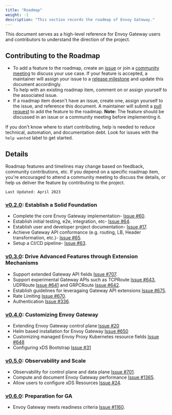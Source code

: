 ```yaml
---
title: "Roadmap"
weight: -1
description: "This section records the roadmap of Envoy Gateway."
---
```


This document serves as a high-level reference for Envoy Gateway users and contributors to understand the direction of
the project.

## Contributing to the Roadmap

- To add a feature to the roadmap, create an [issue][issue] or join a [community meeting][meeting] to discuss your use
  case. If your feature is accepted, a maintainer will assign your issue to a [release milestone][milestones] and update
  this document accordingly.
- To help with an existing roadmap item, comment on or assign yourself to the associated issue.
- If a roadmap item doesn't have an issue, create one, assign yourself to the issue, and reference this document. A
  maintainer will submit a [pull request][PR] to add the feature to the roadmap. __Note:__ The feature should be
  discussed in an issue or a community meeting before implementing it.

If you don't know where to start contributing, help is needed to reduce technical, automation, and documentation debt.
Look for issues with the `help wanted` label to get started.

## Details

Roadmap features and timelines may change based on feedback, community contributions, etc. If you depend on a specific
roadmap item, you're encouraged to attend a community meeting to discuss the details, or help us deliver the feature by
contributing to the project.

`Last Updated: April 2023`

### [v0.2.0][v0.2.0]: Establish a Solid Foundation

- Complete the core Envoy Gateway implementation- [Issue #60][60].
- Establish initial testing, e2e, integration, etc- [Issue #64][64].
- Establish user and developer project documentation- [Issue #17][17].
- Achieve Gateway API conformance (e.g. routing, LB, Header transformation, etc.)- [Issue #65][65].
- Setup a CI/CD pipeline- [Issue #63][63].

### [v0.3.0][v0.3.0]: Drive Advanced Features through Extension Mechanisms

- Support extended Gateway API fields [Issue #707][707].
- Support experimental Gateway APIs such as TCPRoute [Issue #643][643], UDPRoute [Issue #641][641] and GRPCRoute [Issue #642][642].
- Establish guidelines for leveragaing Gateway API extensions [Issue #675][675].
- Rate Limiting [Issue #670][670].
- Authentication [Issue #336][336].

### [v0.4.0][v0.4.0]: Customizing Envoy Gateway

- Extending Envoy Gateway control plane [Issue #20][20]
- Helm based installation for Envoy Gateway [Issue #650][650]
- Customizing managed Envoy Proxy Kubernetes resource fields [Issue #648][648] 
- Configuring xDS Bootstrap [Issue #31][31]

### [v0.5.0][v0.5.0]: Observability and Scale

- Observability for control plane and data plane [Issue #701][701]. 
- Compute and document Envoy Gateway performance [Issue #1365][1365].
- Allow users to configure xDS Resources [Issue #24][24].

### [v0.6.0][v0.6.0]: Preparation for GA

- Envoy Gateway meets readiness criteria [Issue #1160][1160]. 

[issue]: https://github.com/envoyproxy/gateway/issues
[meeting]: https://docs.google.com/document/d/1leqwsHX8N-XxNEyTflYjRur462ukFxd19Rnk3Uzy55I/edit?usp=sharing
[pr]: https://github.com/envoyproxy/gateway/compare
[milestones]: https://github.com/envoyproxy/gateway/milestones
[v0.2.0]: https://github.com/envoyproxy/gateway/milestone/1
[v0.3.0]: https://github.com/envoyproxy/gateway/milestone/7
[v0.4.0]: https://github.com/envoyproxy/gateway/milestone/12
[v0.5.0]: https://github.com/envoyproxy/gateway/milestone/13
[v0.6.0]: https://github.com/envoyproxy/gateway/milestone/15
[17]: https://github.com/envoyproxy/gateway/issues/17
[20]: https://github.com/envoyproxy/gateway/issues/20
[24]: https://github.com/envoyproxy/gateway/issues/24
[31]: https://github.com/envoyproxy/gateway/issues/31
[60]: https://github.com/envoyproxy/gateway/issues/60
[63]: https://github.com/envoyproxy/gateway/issues/63
[64]: https://github.com/envoyproxy/gateway/issues/64
[65]: https://github.com/envoyproxy/gateway/issues/65
[336]: https://github.com/envoyproxy/gateway/issues/336
[641]: https://github.com/envoyproxy/gateway/issues/641
[642]: https://github.com/envoyproxy/gateway/issues/642
[648]: https://github.com/envoyproxy/gateway/issues/648
[650]: https://github.com/envoyproxy/gateway/issues/650
[643]: https://github.com/envoyproxy/gateway/issues/643
[670]: https://github.com/envoyproxy/gateway/issues/670
[675]: https://github.com/envoyproxy/gateway/issues/675
[701]: https://github.com/envoyproxy/gateway/issues/701
[707]: https://github.com/envoyproxy/gateway/issues/707
[1160]: https://github.com/envoyproxy/gateway/issues/1160
[1365]: https://github.com/envoyproxy/gateway/issues/1365
